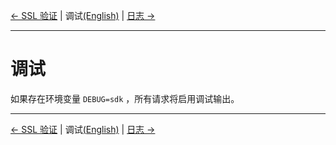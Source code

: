 [← SSL 验证](/docs/zh-CN/7-Verify.md) | 调试[(English)](/docs/en-US/8-Debug.md) | [日志 →](/docs/zh-CN/9-Log.md)
***

# 调试
如果存在环境变量 `DEBUG=sdk` ，所有请求将启用调试输出。

***
[← SSL 验证](/docs/zh-CN/7-Verify.md) | 调试[(English)](/docs/en-US/8-Debug.md) | [日志 →](/docs/zh-CN/9-Log.md)
